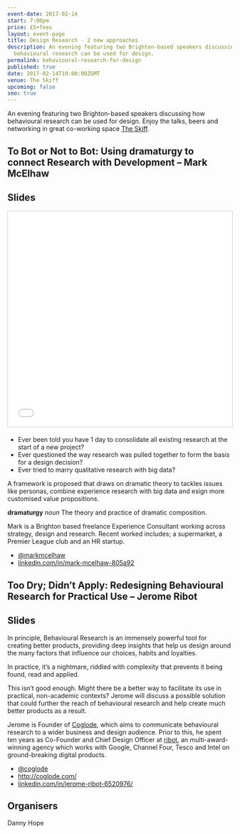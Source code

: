 ```yaml
---
event-date: 2017-02-14
start: 7:00pm
price: £5+fees
layout: event-page
title: Design Research - 2 new approaches
description: An evening featuring two Brighton-based speakers discussing how
  behavioural research can be used for design.
permalink: behavioural-research-for-design
published: true
date: 2017-02-14T19:00:00ZGMT
venue: The Skiff
upcoming: false
seo: true
---
```

An evening featuring two Brighton-based speakers discussing how behavioural research can be used for design. Enjoy the talks, beers and networking in great co-working space [The Skiff](http://www.theskiff.org/).

## To Bot or Not to Bot: Using dramaturgy to connect Research with Development – Mark McElhaw

## Slides

<div class="responsive-height-limiter" style="clear: right"><div class="embed-container vga"><iframe src="//www.slideshare.net/slideshow/embed_code/key/IXTNtn70k30jJl" width="595" height="485" frameborder="0" marginwidth="0" marginheight="0" scrolling="no" style="border:1px solid #CCC; border-width:1px; margin-bottom:5px; max-width: 100%;" allowfullscreen></iframe></div></div>

* Ever been told you have 1 day to consolidate all existing research at the start of a new project?
* Ever questioned the way research was pulled together to form the basis for a design decision?
* Ever tried to marry qualitative research with big data?

A framework is proposed that draws on dramatic theory to tackles issues like personas, combine experience research with big data and esign more customised value propositions.

**dramaturgy** *noun* The theory and practice of dramatic composition.

Mark is a Brighton based freelance Experience Consultant working across strategy, design and research. Recent worked includes; a supermarket, a Premier League club and an HR startup.

* [@markmcelhaw](https://twitter.com/markmcelhaw)
* [linkedin.com/in/mark-mcelhaw-805a92](https://www.linkedin.com/in/mark-mcelhaw-805a92)

## [](https://www.linkedin.com/in/mark-mcelhaw-805a92)Too Dry; Didn’t Apply: Redesigning Behavioural Research for Practical Use – Jerome Ribot

## Slides

<div class="responsive-height-limiter"><div class="embed-container"><script async class="speakerdeck-embed" data-id="c0a7f431eb3a44f08ca7de0a0e22ede0" data-ratio="1.33333333333333" src="//speakerdeck.com/assets/embed.js"></script></div></div>

In principle, Behavioural Research is an immensely powerful tool for creating better products, providing deep insights that help us design around the many factors that influence our choices, habits and loyalties.

In practice, it’s a nightmare, riddled with complexity that prevents it being found, read and applied.

This isn’t good enough. Might there be a better way to facilitate its use in practical, non-academic contexts? Jerome will discuss a possible solution that could further the reach of behavioural research and help create much better products as a result.

Jerome is Founder of [Coglode](http://coglode.com/), which aims to communicate behavioural research to a wider business and design audience.  Prior to this, he spent ten years as Co-Founder and Chief Design Officer at [ribot](http://ribot.co.uk/), an multi-award-winning agency which works with Google, Channel Four, Tesco and Intel on ground-breaking digital products.

* [@coglode](https://twitter.com/coglode)
* <http://coglode.com/>
* [linkedin.com/in/jerome-ribot-6520976/](https://www.linkedin.com/in/jerome-ribot-6520976/)

## [](https://www.linkedin.com/in/jerome-ribot-6520976/)Organisers

Danny Hope